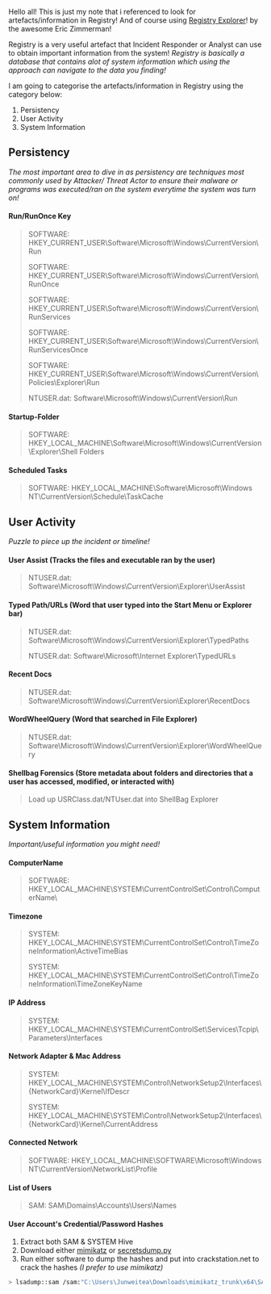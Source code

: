 Hello all! This is just my note that i referenced to look for artefacts/information in Registry! And of course using [Registry Explorer](https://ericzimmerman.github.io/#!index.md/)! by the awesome Eric Zimmerman!

Registry is a very useful artefact that Incident Responder or Analyst can use to obtain important information from the system! *Registry is basically a database that contains alot of system information which using the approach can navigate to the data you finding!*  

I am going to categorise the artefacts/information in Registry using the category below:
1) Persistency
2) User Activity
3) System Information

## Persistency
*The most important area to dive in as persistency are techniques most commonly used by Attacker/ Threat Actor to ensure their malware or programs was executed/ran on the system everytime the system was turn on!*
#### Run/RunOnce Key
> SOFTWARE: HKEY_CURRENT_USER\Software\Microsoft\Windows\CurrentVersion\Run
> 
> SOFTWARE: HKEY_CURRENT_USER\Software\Microsoft\Windows\CurrentVersion\RunOnce
> 
> SOFTWARE: HKEY_CURRENT_USER\Software\Microsoft\Windows\CurrentVersion\RunServices
> 
> SOFTWARE: HKEY_CURRENT_USER\Software\Microsoft\Windows\CurrentVersion\RunServicesOnce
>
> SOFTWARE: HKEY_CURRENT_USER\Software\Microsoft\Windows\CurrentVersion\Policies\Explorer\Run
>
> NTUSER.dat: Software\Microsoft\Windows\CurrentVersion\Run

#### Startup-Folder
> SOFTWARE: HKEY_LOCAL_MACHINE\Software\Microsoft\Windows\CurrentVersion\Explorer\Shell Folders

#### Scheduled Tasks
> SOFTWARE: HKEY_LOCAL_MACHINE\Software\Microsoft\Windows NT\CurrentVersion\Schedule\TaskCache

## User Activity
*Puzzle to piece up the incident or timeline!*
#### User Assist (Tracks the files and executable ran by the user)
> NTUSER.dat: Software\Microsoft\Windows\CurrentVersion\Explorer\UserAssist

#### Typed Path/URLs (Word that user typed into the Start Menu or Explorer bar)
> NTUSER.dat: Software\Microsoft\Windows\CurrentVersion\Explorer\TypedPaths
> 
> NTUSER.dat: Software\Microsoft\Internet Explorer\TypedURLs

#### Recent Docs
> NTUSER.dat: Software\Microsoft\Windows\CurrentVersion\Explorer\RecentDocs

#### WordWheelQuery (Word that searched in File Explorer)
> NTUSER.dat: Software\Microsoft\Windows\CurrentVersion\Explorer\WordWheelQuery

#### Shellbag Forensics (Store metadata about folders and directories that a user has accessed, modified, or interacted with)
> Load up USRClass.dat/NTUser.dat into ShellBag Explorer

## System Information
*Important/useful information you might need!*
#### ComputerName
> SOFTWARE: HKEY_LOCAL_MACHINE\SYSTEM\CurrentControlSet\Control\ComputerName\

#### Timezone
> SYSTEM: HKEY_LOCAL_MACHINE\SYSTEM\CurrentControlSet\Control\TimeZoneInformation\ActiveTimeBias
>
> SYSTEM: HKEY_LOCAL_MACHINE\SYSTEM\CurrentControlSet\Control\TimeZoneInformation\TimeZoneKeyName

#### IP Address
> SYSTEM: HKEY_LOCAL_MACHINE\SYSTEM\CurrentControlSet\Services\Tcpip\Parameters\Interfaces

#### Network Adapter & Mac Address
> SYSTEM: HKEY_LOCAL_MACHINE\SYSTEM\Control\NetworkSetup2\Interfaces\\{NetworkCard}\Kernel\IfDescr
>
> SYSTEM: HKEY_LOCAL_MACHINE\SYSTEM\Control\NetworkSetup2\Interfaces\\{NetworkCard}\Kernel\CurrentAddress

#### Connected Network
> SOFTWARE: HKEY_LOCAL_MACHINE\SOFTWARE\Microsoft\Windows NT\CurrentVersion\NetworkList\Profile

#### List of Users
> SAM: SAM\Domains\Accounts\Users\Names

#### User Account's Credential/Password Hashes
1) Extract both SAM & SYSTEM Hive
2) Download either [mimikatz](https://github.com/gentilkiwi/mimikatz) or [secretsdump.py](https://github.com/fortra/impacket/blob/master/examples/secretsdump.py)
3) Run either software to dump the hashes and put into crackstation.net to crack the hashes *(I prefer to use mimikatz)*
```bash
> lsadump::sam /sam:"C:\Users\Junweitea\Downloads\mimikatz_trunk\x64\SAM_victim" /system:"C:\Users\Junweitea\Downloads\mimikatz_trunk\x64\SYSTEM_victim"
```
